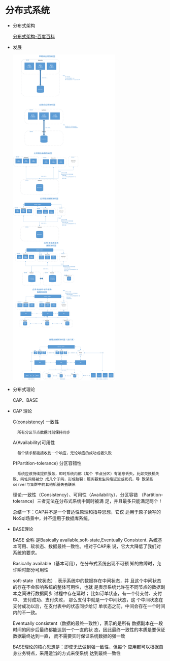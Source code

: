 # 分布式系统

- 分布式架构


    [分布式架构-百度百科](https://baike.baidu.com/item/分布式架构/9618693)


- 发展

    ![系统架构进化图](../Picture/%E7%B3%BB%E7%BB%9F%E6%9E%B6%E6%9E%84%E5%8F%91%E5%B1%95%E5%9B%BE.png)

- 分布式理论


     CAP、BASE 

- CAP 理论

    C(consistency) 一致性

        所有分区节点数据时刻保持同步

    A(Availability)可用性

        每个请求都能接收到一个响应，无论响应的成功或者失败

    P(Partition-tolerance) 分区容错性

        系统应该持续提供服务，即时系统内部（某个 节点分区）有消息丢失。比如交换机失败、网址网络被分 成几个子网，形成脑裂；服务器发生网络延迟或死机，导 致某些server与集群中的其他机器失去联系 

    理论:一致性（Consistency）、可用性（Availability）、分区容错 （Partition-tolerance）三者无法在分布式系统中同时被满 足，并且最多只能满足两个！

    总结一下：CAP并不是一个普适性原理和指导思想，它仅 适用于原子读写的NoSql场景中，并不适用于数据库系统。

- BASE理论 

    BASE 全称 是Basically available,soft-state,Eventually Consistent. 系统基本可用、软状态、数据最终一致性。相对于CAP来 说，它大大降低了我们对系统的要求。

    Basically available（基本可用），在分布式系统出现不可预 知的故障时，允许瞬时部分可用性

    soft-state（软状态）. 表示系统中的数据存在中间状态，并 且这个中间状态的存在不会影响系统的整体可用性，也就 是表示系统允许在不同节点的数据副本之间进行数据同步 过程中存在延时； 比如订单状态，有一个待支付、支付中、 支付成功、支付失败， 那么支付中就是一个中间状态，这 个中间状态在支付成功以后，在支付表中的状态同步给订 单状态之前，中间会存在一个时间内的不一致。 


    Eventually consistent（数据的最终一致性），表示的是所有 数据副本在一段时间的同步后最终都能达到一个一直的状 态，因此最终一致性的本质是要保证数据最终达到一直， 而不需要实时保证系统数据的强一致 
 

    BASE理论的核心思想是：即使无法做到强一致性，但每个 应用都可以根据自身业务特点，采用适当的方式来使系统 达到最终一致性 